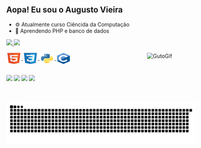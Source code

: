 ## Aopa! Eu sou o Augusto Vieira

-  ⚙  Atualmente curso Ciêncida da Computação
-  🌱 Aprendendo PHP e banco de dados

 <div>
  <a href="https://github.com/gutovieoli">
  <img height="180em" src="https://github-readme-stats.vercel.app/api?username=gutovieoli&show_icons=true&theme=radical&include_all_commits=true&count_private=true"/>
  <img height="180em" src="https://github-readme-stats.vercel.app/api/top-langs/?username=gutovieoli&layout=compact&langs_count=7&theme=radical"/>
</div>

<div style="display: inline_block"><br>
  <img align="center" alt="Guto-HTML" height="30" width="40" src="https://raw.githubusercontent.com/devicons/devicon/master/icons/html5/html5-original.svg">
  <img align="center" alt="Guto-CSS" height="30" width="40" src="https://raw.githubusercontent.com/devicons/devicon/master/icons/css3/css3-original.svg">
  <img align="center" alt="Guto-Python" height="30" width="40" src="https://raw.githubusercontent.com/devicons/devicon/master/icons/python/python-original.svg">
  <img align="center" alt="Guto-C" height="30" width="40" src="https://raw.githubusercontent.com/devicons/devicon/master/icons/c/c-original.svg">
  <img align="right" alt="GutoGif" height="130" width="130"src="https://i.picasion.com/pic91/a6695ee991655a382b6753a0a45643a3.gif">
</div>

##

<div> 
  <a href="https://www.instagram.com/augusto_vieoli/?hl=pt-br" target="_blank"><img src="https://img.shields.io/badge/-Instagram-%23E4405F?style=for-the-badge&logo=instagram&logoColor=white" target="_blank"></a>
  <a href="https://www.facebook.com/augusto.vieiradeoliveira" target="_blank"><img src="https://img.shields.io/badge/Facebook-1877F2?style=for-the-badge&logo=facebook&logoColor=white" target="_blank"></a>
  <a href="https://www.youtube.com/channel/UC6Fu8cV1nNGckUm3J2fVL8A" target="_blank"><img src="https://img.shields.io/badge/YouTube-FF0000?style=for-the-badge&logo=youtube&logoColor=white" target="_blank"></a>
  <a href = "augustovieiraoli@gmail.com@gmail.com"><img src="https://img.shields.io/badge/-Gmail-%23333?style=for-the-badge&logo=gmail&logoColor=white" target="_blank"></a>
  
  ![Snake animation](https://github.com/gutovieoli/gutovieoli/blob/output/github-contribution-grid-snake.svg)
 
</div>

